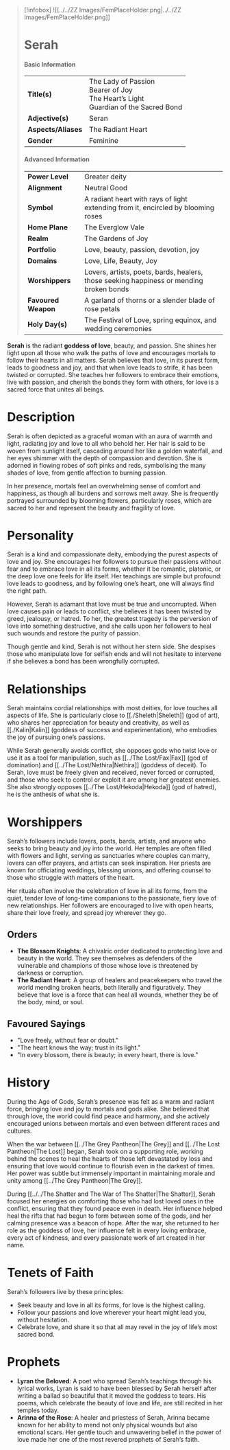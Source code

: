 > [!infobox]
> ![[../../ZZ Images/FemPlaceHolder.png|../../ZZ Images/FemPlaceHolder.png]]  
> # Serah
> #### Basic Information
> |  |   |
> |---|---|
> | **Title(s)** | The Lady of Passion<br>Bearer of Joy<br>The Heart’s Light<br>Guardian of the Sacred Bond |
> | **Adjective(s)** | Seran |
> | **Aspects/Aliases** | The Radiant Heart |
> | **Gender** | Feminine |
> 
> #### Advanced Information
> |  |  | 
> | --- | --- |
> | **Power Level** | Greater deity |
> | **Alignment** | Neutral Good |
> | **Symbol** | A radiant heart with rays of light extending from it, encircled by blooming roses |
> | **Home Plane** | The Everglow Vale |
> | **Realm** | The Gardens of Joy |
> | **Portfolio** | Love, beauty, passion, devotion, joy |
> | **Domains** | Love, Life, Beauty, Joy |
> | **Worshippers** | Lovers, artists, poets, bards, healers, those seeking happiness or mending broken bonds |
> | **Favoured Weapon** | A garland of thorns or a slender blade of rose petals |
> | **Holy Day(s)** | The Festival of Love, spring equinox, and wedding ceremonies |

**Serah** is the radiant **goddess of love**, beauty, and passion. She shines her light upon all those who walk the paths of love and encourages mortals to follow their hearts in all matters. Serah believes that love, in its purest form, leads to goodness and joy, and that when love leads to strife, it has been twisted or corrupted. She teaches her followers to embrace their emotions, live with passion, and cherish the bonds they form with others, for love is a sacred force that unites all beings.

# Description
Serah is often depicted as a graceful woman with an aura of warmth and light, radiating joy and love to all who behold her. Her hair is said to be woven from sunlight itself, cascading around her like a golden waterfall, and her eyes shimmer with the depth of compassion and devotion. She is adorned in flowing robes of soft pinks and reds, symbolising the many shades of love, from gentle affection to burning passion.

In her presence, mortals feel an overwhelming sense of comfort and happiness, as though all burdens and sorrows melt away. She is frequently portrayed surrounded by blooming flowers, particularly roses, which are sacred to her and represent the beauty and fragility of love.

# Personality
Serah is a kind and compassionate deity, embodying the purest aspects of love and joy. She encourages her followers to pursue their passions without fear and to embrace love in all its forms, whether it be romantic, platonic, or the deep love one feels for life itself. Her teachings are simple but profound: love leads to goodness, and by following one’s heart, one will always find the right path.

However, Serah is adamant that love must be true and uncorrupted. When love causes pain or leads to conflict, she believes it has been twisted by greed, jealousy, or hatred. To her, the greatest tragedy is the perversion of love into something destructive, and she calls upon her followers to heal such wounds and restore the purity of passion.

Though gentle and kind, Serah is not without her stern side. She despises those who manipulate love for selfish ends and will not hesitate to intervene if she believes a bond has been wrongfully corrupted.

# Relationships
Serah maintains cordial relationships with most deities, for love touches all aspects of life. She is particularly close to [[./Sheleth|Sheleth]] (god of art), who shares her appreciation for beauty and creativity, as well as [[./Kalin|Kalin]] (goddess of success and experimentation), who embodies the joy of pursuing one’s passions.

While Serah generally avoids conflict, she opposes gods who twist love or use it as a tool for manipulation, such as [[../The Lost/Fax|Fax]] (god of domination) and [[../The Lost/Nethira|Nethira]] (goddess of deceit). To Serah, love must be freely given and received, never forced or corrupted, and those who seek to control or exploit it are among her greatest enemies. She also strongly opposes [[../The Lost/Hekoda|Hekoda]] (god of hatred), he is the anthesis of what she is.

# Worshippers
Serah’s followers include lovers, poets, bards, artists, and anyone who seeks to bring beauty and joy into the world. Her temples are often filled with flowers and light, serving as sanctuaries where couples can marry, lovers can offer prayers, and artists can seek inspiration. Her priests are known for officiating weddings, blessing unions, and offering counsel to those who struggle with matters of the heart.

Her rituals often involve the celebration of love in all its forms, from the quiet, tender love of long-time companions to the passionate, fiery love of new relationships. Her followers are encouraged to live with open hearts, share their love freely, and spread joy wherever they go.

## Orders
- **The Blossom Knights**: A chivalric order dedicated to protecting love and beauty in the world. They see themselves as defenders of the vulnerable and champions of those whose love is threatened by darkness or corruption.
- **The Radiant Heart**: A group of healers and peacekeepers who travel the world mending broken hearts, both literally and figuratively. They believe that love is a force that can heal all wounds, whether they be of the body, mind, or soul.

## Favoured Sayings
- "Love freely, without fear or doubt."
- "The heart knows the way; trust in its light."
- "In every blossom, there is beauty; in every heart, there is love."

# History
During the Age of Gods, Serah’s presence was felt as a warm and radiant force, bringing love and joy to mortals and gods alike. She believed that through love, the world could find peace and harmony, and she actively encouraged unions between mortals and even between different races and cultures.

When the war between [[../The Grey Pantheon|The Grey]] and [[../The Lost Pantheon|The Lost]] began, Serah took on a supporting role, working behind the scenes to heal the hearts of those left devastated by loss and ensuring that love would continue to flourish even in the darkest of times. Her power was subtle but immensely important in maintaining morale and unity among [[../The Grey Pantheon|The Grey]].

During [[../../The Shatter and The War of The Shatter|The Shatter]], Serah focused her energies on comforting those who had lost loved ones in the conflict, ensuring that they found peace even in death. Her influence helped heal the rifts that had begun to form between some of the gods, and her calming presence was a beacon of hope. After the war, she returned to her role as the goddess of love, her influence felt in every loving embrace, every act of kindness, and every passionate work of art created in her name.

# Tenets of Faith
Serah’s followers live by these principles:
- Seek beauty and love in all its forms, for love is the highest calling.
- Follow your passions and love wherever your heart might lead you, without hesitation.
- Celebrate love, and share it so that all may revel in the joy of life’s most sacred bond.

# Prophets
- **Lyran the Beloved**: A poet who spread Serah’s teachings through his lyrical works, Lyran is said to have been blessed by Serah herself after writing a ballad so beautiful that it moved the goddess to tears. His poems, which celebrate the beauty of love and life, are still recited in her temples today.
- **Arinna of the Rose**: A healer and priestess of Serah, Arinna became known for her ability to mend not only physical wounds but also emotional scars. Her gentle touch and unwavering belief in the power of love made her one of the most revered prophets of Serah’s faith.